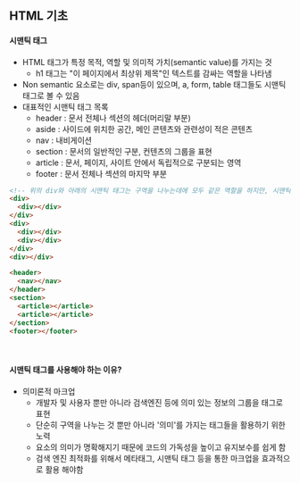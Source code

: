 ## HTML 기초

#### 시맨틱 태그

* HTML 태그가 특정 목적, 역할 및 의미적 가치(semantic value)를 가지는 것
  * h1 태그는 "이 페이지에서 최상위 제목"인 텍스트를 감싸는 역할을 나타냄
* Non semantic 요소로는 div, span등이 있으며, a, form, table 태그들도 시맨틱 태그로 볼 수 있음
* 대표적인 시맨틱 태그 목록
  * header : 문서 전체나 섹션의 헤더(머리말 부분)
  * aside : 사이드에 위치한 공간, 메인 콘텐츠와 관련성이 적은 콘텐츠
  * nav : 내비게이션
  * section : 문서의 일반적인 구분, 컨텐츠의 그룹을 표현
  * article : 문서, 페이지, 사이트 안에서 독립적으로 구분되는 영역
  * footer : 문서 전체나 섹션의 마지막 부분

``` html
<!-- 위의 div와 아래의 시맨틱 태그는 구역을 나누는데에 모두 같은 역할을 하지만, 시맨틱 태그를 사용하면 '의미'를 부여함과 동시에 '역할'을 명확히 이해할 수 있다 -->
<div>
  <div></div>
</div>
<div>
  <div></div>
  <div></div>
</div>
<div></div>

<header>
  <nav></nav>
</header>
<section>
  <article></article>
  <article></article>
</section>
<footer></footer>
```

<br>

#### 시맨틱 태그를 사용해야 하는 이유?

* 의미론적 마크업
  * 개발자 및 사용자 뿐만 아니라 검색엔진 등에 의미 있는 정보의 그룹을 태그로 표현
  * 단순히 구역을 나누는 것 뿐만 아니라 '의미'를 가지는 태그들을 활용하기 위한 노력
  * 요소의 의미가 명확해지기 때문에 코드의 가독성을 높이고 유지보수를 쉽게 함
  * 검색 엔진 최적화를 위해서 메타태그, 시맨틱 태그 등을 통한 마크업을 효과적으로 활용 해야함

